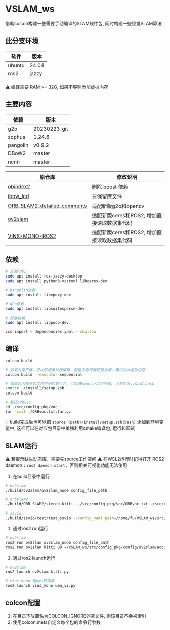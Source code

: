 # VSLAM_ws
借助colcon构建一些需要手动编译的SLAM软件包, 同时构建一些视觉SLAM算法

## 此分支环境
| 软件      | 版本 |
| ----------- | ----------- |
| ubuntu      | 24.04       |
| ros2   | jazzy        |

⚠ 编译需要 RAM >= 32G, 如果不够则添加虚拟内存
## 主要内容
| 依赖      | 版本 |
| ----------- | ----------- |
| g2o      |   20230223_git     |
| sophus   |  1.24.6  |
| pangolin   |  v0.9.2  |
| DBoW2   |  master  |
| ncnn   |  master  |

| 原仓库      | 修改说明 |
| ----------- | ----------- |
| [obindex2](https://github.com/emiliofidalgo/obindex2)   |  删除 boost 依赖  |
| [ibow_lcd](https://github.com/emiliofidalgo/ibow-lcd)   |  只保留库文件  |
| [ORB_SLAM2_detailed_comments](https://github.com/electech6/ORB_SLAM2_detailed_comments)      | 适配新版g2o和opencv       |
| [ov2slam](https://github.com/ov2slam/ov2slam)   | 适配新版ceres和ROS2; 增加直接读取数据集代码   |
| [VINS-MONO-ROS2](https://github.com/dongbo19/VINS-MONO-ROS2)   | 适配新版ceres和ROS2; 增加直接读取数据集代码   |

## 依赖
```sh
# 安装ROS2
sudo apt install ros-jazzy-desktop
sudo apt install python3-vcstool libceres-dev

# pangolin依赖
sudo apt install libepoxy-dev 

# g2o依赖
sudo apt install libsuitesparse-dev

# 其他依赖
sudo apt install libpoco-dev

vcs import < dependencies.yaml --shallow

```

## 编译
```sh
colcon build

# 如果内存不够，可以使用单线程编译，但是内存可能还是会爆，建议加大虚拟内存
colcon build --executor sequential

# 如果显示找不到工作空间的某个包, 可以先source工作空间, 注意区分.zsh和.bash
source ./install/setup.zsh
colcon build

# 解压orbvoc
cd ./src/config_pkg/voc
tar -xzvf ./ORBvoc.txt.tar.gz
```
💡 build完成后也可以把 ```source (path)/install/setup.zsh(bash)``` 添加到环境变量中, 这样可以在对应包目录中单独利用cmake编译包, 运行和调试

## SLAM运行
⚠ 若提示缺失动态库，需要先source工作空间
⚠ 在WSL2运行时记得打开 ROS2 daemon：```ros2 daemon start```，否则相关可视化功能无法使用
1. 在build目录中运行
```sh
# ov2slam
./build/ov2slam/ov2slam_node config_file_path

# orbslam2
./build/ORB_SLAM2/stereo_kitti  ./src/config_pkg/voc/ORBvoc.txt ./src/config_pkg/config/ORB_SLAM2/KITTI00-02.yaml ~/datasets/KITTI/00

# ssvio 
./build/ssvio/test/test_ssvio --config_yaml_path=/home/fu/VSLAM_ws/src/config_pkg/config/ssvio/kitti_04-12.yaml --kitti_dataset_path=/home/fu/datasets/KITTI/09
```

1. 通过ros2 run运行
```sh
# ov2slam
ros2 run ov2slam ov2slam_node config_file_path
ros2 run ov2slam kitti 00 ~/VSLAM_ws/src/config_pkg/config/ov2slam/accurate/kitti/kitti_00-02.yaml
```

1. 通过ros2 launch运行
```sh
# ov2slam
ros2 launch ov2slam kitti.py

# vins_mono 跑uma数据集
ros2 launch vins_mono uma_vi.py    
```
## colcon配置

1. 在目录下放置名为COLCON_IGNORE的空文件, 则该目录不会被索引
2. 使用colcon.meta自定义每个包的命令行参数
